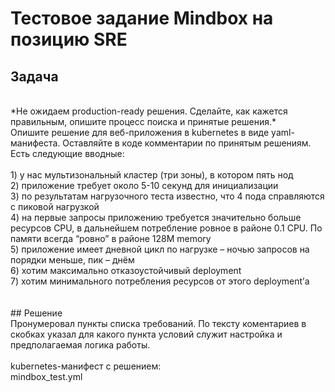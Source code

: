 # Тестовое задание Mindbox на позицию SRE

## Задача
<br>
*Не ожидаем production-ready решения. Сделайте, как кажется правильным, опишите процесс поиска и принятые решения.*<br>
Опишите решение для веб-приложения в kubernetes в виде yaml-манифеста. Оставляйте в коде комментарии по принятым решениям. Есть следующие вводные:<br>
<br>
1) у нас мультизональный кластер (три зоны), в котором пять нод<br>
2) приложение требует около 5-10 секунд для инициализации<br>
3) по результатам нагрузочного теста известно, что 4 пода справляются с пиковой нагрузкой<br>
4) на первые запросы приложению требуется значительно больше ресурсов CPU, в дальнейшем потребление ровное в районе 0.1 CPU. По памяти всегда “ровно” в районе 128M memory<br>
5) приложение имеет дневной цикл по нагрузке – ночью запросов на порядки меньше, пик – днём<br>
6) хотим максимально отказоустойчивый deployment<br>
7) хотим минимального потребления ресурсов от этого deployment’а<br>
<br>
<br>
## Решение
<br>
Пронумеровал пункты списка требований. По тексту коментариев в скобках указал для какого пункта условий служит настройка и предполагаемая логика работы.<br>
<br>
kubernetes-манифест с решением:<br>
mindbox_test.yml